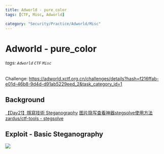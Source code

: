 ```yaml
---
title: Adworld - pure_color
tags: [CTF, Misc, Adworld]

category: "Security/Practice/Adworld/Misc"
---
```


# Adworld - pure_color
###### tags: `Adworld` `CTF` `Misc`
Challenge: https://adworld.xctf.org.cn/challenges/details?hash=f216ffab-e01d-46b8-9d4d-d91ab5229eed_2&task_category_id=1

## Background
[【Day21】隱寫技術 Steganography](https://ithelp.ithome.com.tw/articles/10278407)
[图片隐写查看神器stegsolve使用方法](https://blog.csdn.net/dyw_666666/article/details/88650738)
[ zardus/ctf-tools - stegsolve](https://github.com/zardus/ctf-tools/blob/master/stegsolve/install)

## Exploit - Basic Steganography
![](https://i.imgur.com/YnqxcmS.png)